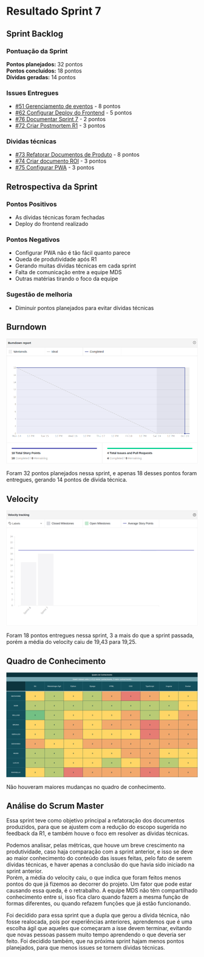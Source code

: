 # Resultado Sprint 7

## Sprint Backlog

### Pontuação da Sprint

**Pontos planejados:** 32 pontos  
**Pontos concluídos:** 18 pontos  
**Dívidas geradas:** 14 pontos  

### Issues Entregues

- [#51 Gerenciamento de eventos](https://github.com/fga-eps-mds/2019.2-FoodCare/issues/51) - 8 pontos
- [#62 Configurar Deploy do Frontend](https://github.com/fga-eps-mds/2019.2-FoodCare/issues/62) - 5 pontos
- [#76 Documentar Sprint 7](https://github.com/fga-eps-mds/2019.2-FoodCare/issues/72) - 2 pontos
- [#72 Criar Postmortem R1](https://github.com/fga-eps-mds/2019.2-FoodCare/issues/72) - 3 pontos

### Dividas técnicas

- [#73 Refatorar Documentos de Produto](https://github.com/fga-eps-mds/2019.2-FoodCare/issues/73) - 8 pontos
- [#74 Criar documento ROI](https://github.com/fga-eps-mds/2019.2-FoodCare/issues/71) - 3 pontos
- [#75 Configurar PWA](https://github.com/fga-eps-mds/2019.2-FoodCare/issues/75) - 3 pontos

## Retrospectiva da Sprint

### Pontos Positivos

- As dívidas técnicas foram fechadas
- Deploy do frontend realizado

### Pontos Negativos

- Configurar PWA não é tão fácil quanto parece
- Queda de produtividade após R1
- Gerando muitas dívidas técnicas em cada sprint
- Falta de comunicação entre a equipe MDS
- Outras matérias tirando o foco da equipe

### Sugestão de melhoria

- Diminuir pontos planejados para evitar dívidas técnicas

## Burndown

![Burndown](img/burndown_7.png)

Foram 32 pontos planejados nessa sprint, e apenas 18 desses pontos foram entregues, gerando 14 pontos de dívida técnica.

## Velocity

![Velocity](img/velocity_7.png)

Foram 18 pontos entregues nessa sprint, 3 a mais do que a sprint passada, porém a média do velocity caiu de 19,43 para 19,25.

## Quadro de Conhecimento

![Quadro de conhecimento](img/conhecimento_7.png)

Não houveram maiores mudanças no quadro de conhecimento.

## Análise do Scrum Master

Essa sprint teve como objetivo principal a refatoração dos documentos produzidos, para que se ajustem com a redução do escopo sugerida no feedback da R1, e também houve o foco em resolver as dívidas técnicas.

Podemos analisar, pelas métricas, que houve um breve crescimento na produtividade, caso haja comparação com a sprint anterior, e isso se deve ao maior conhecimento do conteúdo das issues feitas, pelo fato de serem dívidas técnicas, e haver apenas a conclusão do que havia sido iniciado na sprint anterior.  
Porém, a média do velocity caiu, o que indica que foram feitos menos pontos do que já fizemos ao decorrer do projeto. Um fator que pode estar causando essa queda, é o retrabalho. A equipe MDS não têm compartilhado conhecimento entre si, isso fica claro quando fazem a mesma função de formas diferentes, ou quando refazem funções que já estão funcionando.

Foi decidido para essa sprint que a dupla que gerou a dívida técnica, não fosse realocada, pois por experiências anteriores, aprendemos que é uma escolha ágil que aqueles que começaram a isse devem terminar, evitando que novas pessoas passem muito tempo aprendendo o que deveria ser feito. Foi decidido também, que na próxima sprint hajam menos pontos planejados, para que menos issues se tornem dívidas técnicas.
